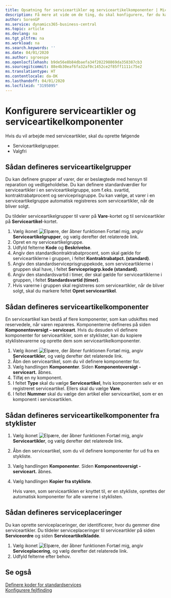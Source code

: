 ```yaml
---
title: Opsætning for serviceartikler og serviceartikelkomponenter | Microsoft Docs
description: Få mere at vide om de ting, du skal konfigurere, før du kan bruge serviceartikler, herunder standardværdier som f.eks. svartid, kontraktrabatprocent og serviceprisgruppe.
author: SorenGP
ms.service: dynamics365-business-central
ms.topic: article
ms.devlang: na
ms.tgt_pltfrm: na
ms.workload: na
ms.search.keywords: ''
ms.date: 04/01/2020
ms.author: sgroespe
ms.openlocfilehash: b9de56e8b84dbaefa34f202298869da358387cb3
ms.sourcegitcommit: 88e4b30eaf6fa32af0c1452ce2f85ff1111c75e2
ms.translationtype: HT
ms.contentlocale: da-DK
ms.lasthandoff: 04/01/2020
ms.locfileid: "3195095"
---
```

# <a name="set-up-service-items-and-service-item-components"></a>Konfigurere serviceartikler og serviceartikelkomponenter
Hvis du vil arbejde med serviceartikler, skal du oprette følgende

* Serviceartikelgrupper.
* Valgfri

## <a name="to-set-up-service-item-groups"></a>Sådan defineres serviceartikelgrupper
Du kan definere grupper af varer, der er beslægtede med hensyn til reparation og vedligeholdelse. Du kan definere standardværdier for serviceartikler i en serviceartikelgruppe, som f.eks. svartid, kontraktrabatprocent og serviceprisgruppe. Du kan vælge, at varer i en serviceartikelgruppe automatisk registreres som serviceartikler, når de bliver solgt.  

Du tildeler serviceartikelgrupper til varer på **Vare**-kortet og til serviceartikler på **Serviceartikel**-kortet.  

1. Vælg ikonet ![Elpære, der åbner funktionen Fortæl mig](media/ui-search/search_small.png "Fortæl mig, hvad du vil foretage dig"), angiv **Serviceartikelgrupper**, og vælg derefter det relaterede link.  
2. Opret en ny serviceartikelgruppe.  
3. Udfyld felterne **Kode** og **Beskrivelse**.  
4. Angiv den standardkontraktrabatprocent, som skal gælde for serviceartiklerne i gruppen, i feltet **Kontraktrabatpct. (standard)**.  
5. Angiv den standardserviceprisgruppekode, som serviceartiklerne i gruppen skal have, i feltet **Serviceprisgrp.kode (standard)**.  
6. Angiv den standardsvartid i timer, der skal gælde for serviceartiklerne i gruppen, i feltet **Standardsvartid (timer)**.  
7. Hvis varerne i gruppen skal registreres som serviceartikler, når de bliver solgt, skal du markere feltet **Opret serviceartikel**.  

## <a name="to-set-up-service-item-components"></a>Sådan defineres serviceartikelkomponenter
En serviceartikel kan bestå af flere komponenter, som kan udskiftes med reservedele, når varen repareres. Komponenterne defineres på siden **Komponentoversigt – serviceart**. Hvis du desuden vil definere komponenter for serviceartikler, som er styklister, kan du kopiere styklistevarerne og oprette dem som serviceartikelkomponenter.

1. Vælg ikonet ![Elpære, der åbner funktionen Fortæl mig](media/ui-search/search_small.png "Fortæl mig, hvad du vil foretage dig"), angiv **Serviceartikler**, og vælg derefter det relaterede link.
2. Åbn den serviceartikel, som du vil definere komponenter for.  
3. Vælg handlingen **Komponenter**. Siden **Komponentoversigt - serviceart.** åbnes.  
4. Tilføj en ny komponent.  
5. I feltet **Type** skal du vælge **Serviceartikel**, hvis komponenten selv er en registreret serviceartikel. Ellers skal du vælge **Vare**.  
6. I feltet **Nummer** skal du vælge den artikel eller serviceartikel, som er en komponent i serviceartiklen.  

## <a name="to-set-up-service-item-components-from-a-bom"></a>Sådan defineres serviceartikelkomponenter fra styklister
1.  Vælg ikonet ![Elpære, der åbner funktionen Fortæl mig](media/ui-search/search_small.png "Fortæl mig, hvad du vil foretage dig"), angiv **Serviceartikler**, og vælg derefter det relaterede link.  
2. Åbn den serviceartikel, som du vil definere komponenter for ud fra en stykliste.  
3. Vælg handlingen **Komponenter**. Siden **Komponentoversigt - serviceart.** åbnes.  
4. Vælg handlingen **Kopier fra stykliste**.  

    Hvis varen, som serviceartiklen er knyttet til, er en stykliste, oprettes der automatisk komponenter for alle varerne i styklisten.  

## <a name="to-set-up-a-service-shelf"></a>Sådan defineres serviceplaceringer
Du kan oprette serviceplaceringer, der identificerer, hvor du gemmer dine serviceartikler. Du tildeler serviceplaceringer til serviceartikler på siden **Serviceordre** og siden **Serviceartikelkladde**.  

1. Vælg ikonet ![Elpære, der åbner funktionen Fortæl mig](media/ui-search/search_small.png "Fortæl mig, hvad du vil foretage dig"), angiv **Serviceplacering**, og vælg derefter det relaterede link.
2. Udfyld felterne efter behov.

## <a name="see-also"></a>Se også
[Definere koder for standardservices](service-how-setup-service-coding.md)   
[Konfigurere fejlfinding](service-how-setup-troubleshooting.md)
